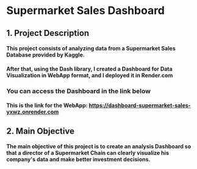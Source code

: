 # Supermarket Sales Dashboard



## 1. Project Description 

 #### This project consists of analyzing data from a Supermarket Sales Database provided by Kaggle.
 #### After that, using the Dash library, I created a Dashboard for Data Visualization in WebApp format, and I deployed it in Render.com
 ### You can access the Dashboard in the link below
 #### This is the link for the WebApp: https://dashboard-supermarket-sales-yxwz.onrender.com

## 2. Main Objective 
#### The main objective of this project is to create an analysis Dashboard so that a director of a Supermarket Chain can clearly visualize his company's data and make better investment decisions. 

